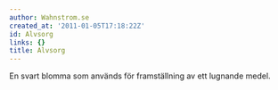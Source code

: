 ```yaml
---
author: Wahnstrom.se
created_at: '2011-01-05T17:18:22Z'
id: Alvsorg
links: {}
title: Alvsorg
---
```


En svart blomma som används för framställning av ett lugnande medel.